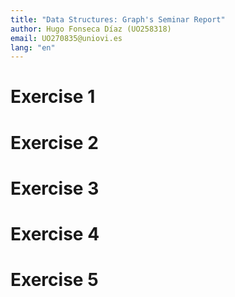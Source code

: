 ```yaml
---
title: "Data Structures: Graph's Seminar Report"
author: Hugo Fonseca Díaz (UO258318)
email: UO270835@uniovi.es
lang: "en"
---
```

# Exercise 1

# Exercise 2

# Exercise 3

# Exercise 4

# Exercise 5
